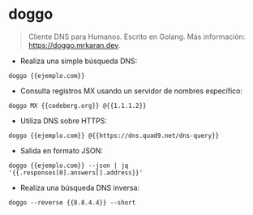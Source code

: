 # doggo

> Cliente DNS para Humanos.
> Escrito en Golang.
> Más información: <https://doggo.mrkaran.dev>.

- Realiza una simple búsqueda DNS:

`doggo {{ejemplo.com}}`

- Consulta registros MX usando un servidor de nombres específico:

`doggo MX {{codeberg.org}} @{{1.1.1.2}}`

- Utiliza DNS sobre HTTPS:

`doggo {{ejemplo.com}} @{{https://dns.quad9.net/dns-query}}`

- Salida en formato JSON:

`doggo {{ejemplo.com}} --json | jq '{{.responses[0].answers[].address}}'`

- Realiza una búsqueda DNS inversa:

`doggo --reverse {{8.8.4.4}} --short`

